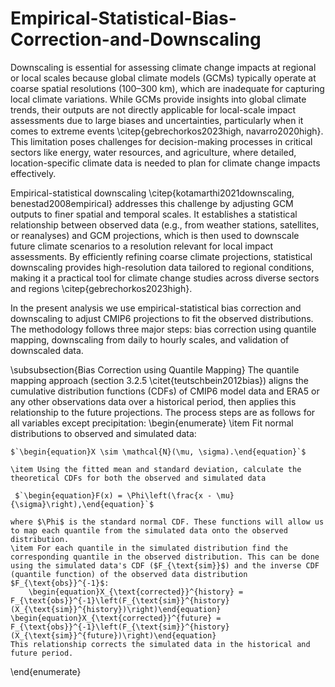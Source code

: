 # Empirical-Statistical-Bias-Correction-and-Downscaling
Downscaling is essential for assessing climate change impacts at regional or local scales because global climate models (GCMs) typically operate at coarse spatial resolutions (100–300 km), which are inadequate for capturing local climate variations. While GCMs provide insights into global climate trends, their outputs are not directly applicable for local-scale impact assessments due to large biases and uncertainties, particularly when it comes to extreme events \citep{gebrechorkos2023high, navarro2020high}. This limitation poses challenges for decision-making processes in critical sectors like energy, water resources, and agriculture, where detailed, location-specific climate data is needed to plan for climate change impacts effectively. 

Empirical-statistical downscaling \citep{kotamarthi2021downscaling, benestad2008empirical} addresses this challenge by adjusting GCM outputs to finer spatial and temporal scales. It establishes a statistical relationship between observed data (e.g., from weather stations, satellites, or reanalyses) and GCM projections, which is then used to downscale future climate scenarios to a resolution relevant for local impact assessments. By efficiently refining coarse climate projections, statistical downscaling provides high-resolution data tailored to regional conditions, making it a practical tool for climate change studies across diverse sectors and regions \citep{gebrechorkos2023high}. 

In the present analysis we use empirical-statistical bias correction and downscaling to adjust CMIP6 projections to fit the observed distributions. The methodology follows three major steps: bias correction using quantile mapping, downscaling from daily to hourly scales, and validation of downscaled data.

\subsubsection{Bias Correction using Quantile Mapping}
The quantile mapping approach (section 3.2.5 \citet{teutschbein2012bias}) aligns the cumulative distribution functions (CDFs) of CMIP6 model data and ERA5 or any other observations data over a historical period, then applies this relationship to the future projections. The process steps are as follows for all variables except precipitation:
\begin{enumerate}
    \item Fit normal distributions to observed and simulated data:
    
    $`\begin{equation}X \sim \mathcal{N}(\mu, \sigma).\end{equation}`$
    
    \item Using the fitted mean and standard deviation, calculate the theoretical CDFs for both the observed and simulated data
    
     $`\begin{equation}F(x) = \Phi\left(\frac{x - \mu}{\sigma}\right),\end{equation}`$
     
    where $\Phi$ is the standard normal CDF. These functions will allow us to map each quantile from the simulated data onto the observed distribution.
    \item For each quantile in the simulated distribution find the corresponding quantile in the observed distribution. This can be done using the simulated data's CDF ($F_{\text{sim}}$) and the inverse CDF (quantile function) of the observed data distribution $F_{\text{obs}}^{-1}$:
        \begin{equation}X_{\text{corrected}}^{history} = F_{\text{obs}}^{-1}\left(F_{\text{sim}}^{history}(X_{\text{sim}}^{history})\right)\end{equation}
    \begin{equation}X_{\text{corrected}}^{future} = F_{\text{obs}}^{-1}\left(F_{\text{sim}}^{history}(X_{\text{sim}}^{future})\right)\end{equation}
    This relationship corrects the simulated data in the historical and future period. 
     
\end{enumerate}
